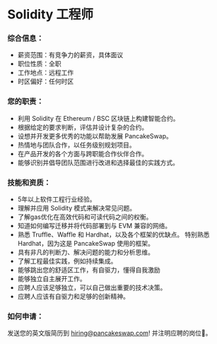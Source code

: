 # Solidity 工程师

### 综合信息：

* 薪资范围：有竞争力的薪资，具体面议
* 职位性质：全职
* 工作地点：远程工作
* 时区偏好：任何时区

### 您的职责：

* 利用 Solidity 在 Ethereum / BSC 区块链上构建智能合约。&#x20;
* 根据给定的要求判断，评估并设计复杂的合约。&#x20;
* 设想并开发更多优秀的功能以帮助发展 PancakeSwap。&#x20;
* 热情地与团队合作，以任务级别规划项目。&#x20;
* 在产品开发的各个方面与跨职能合作伙伴合作。
* 能够识别并倡导团队范围进行改进和选择最佳的实践方式。

### 技能和资质：

* 5年以上软件工程行业经验。&#x20;
* 理解并应用 Solidity 模式来解决常见问题。&#x20;
* 了解gas优化在高效代码和可读代码之间的权衡。&#x20;
* 知道如何编写迁移并将代码部署到与 EVM 兼容的网络。
* 熟悉 Truffle、Waffle 和 Hardhat，以及各个框架的优缺点。 特别熟悉 Hardhat，因为这是 PancakeSwap 使用的框架。&#x20;
* 具有非凡的判断力、解决问题的能力和分析思维。&#x20;
* 了解工程最佳实践，例如持续集成。&#x20;
* 能够跳出您的舒适区工作，有自驱力，懂得自我激励
* 能够独立自主展开工作。&#x20;
* 应聘人应该足够独立，可以自己做出重要的技术决策。&#x20;
* 应聘人应该有自驱力和足够的创新精神。

### 如何申请：

&#x20;发送您的英文版简历到 hiring@pancakeswap.com! 并注明应聘的岗位🐰。

